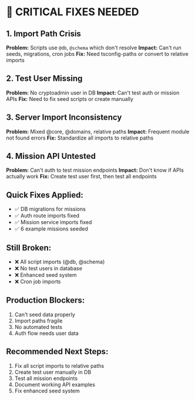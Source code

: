 # 🚨 CRITICAL FIXES NEEDED

## 1. Import Path Crisis
**Problem:** Scripts use `@db`, `@schema` which don't resolve
**Impact:** Can't run seeds, migrations, cron jobs
**Fix:** Need tsconfig-paths or convert to relative imports

## 2. Test User Missing
**Problem:** No cryptoadmin user in DB
**Impact:** Can't test auth or mission APIs
**Fix:** Need to fix seed scripts or create manually

## 3. Server Import Inconsistency  
**Problem:** Mixed @core, @domains, relative paths
**Impact:** Frequent module not found errors
**Fix:** Standardize all imports to relative paths

## 4. Mission API Untested
**Problem:** Can't auth to test mission endpoints
**Impact:** Don't know if APIs actually work
**Fix:** Create test user first, then test all endpoints

## Quick Fixes Applied:
- ✅ DB migrations for missions
- ✅ Auth route imports fixed
- ✅ Mission service imports fixed
- ✅ 6 example missions seeded

## Still Broken:
- ❌ All script imports (@db, @schema)
- ❌ No test users in database
- ❌ Enhanced seed system
- ❌ Cron job imports

## Production Blockers:
1. Can't seed data properly
2. Import paths fragile
3. No automated tests
4. Auth flow needs user data

## Recommended Next Steps:
1. Fix all script imports to relative paths
2. Create test user manually in DB
3. Test all mission endpoints
4. Document working API examples
5. Fix enhanced seed system
